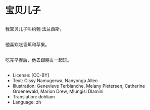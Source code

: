 # 宝贝儿子

##
我宝贝儿子叫约翰·法兰西斯。

##
他喜欢吃香蕉和苹果。

##
吃完早餐后，他去跟朋友一起玩。

##
* License: [CC-BY]
* Text: Cissy Namugerwa, Nanyonga Allen
* Illustration: Genevieve Terblanche, Melany Pietersen, Catherine Groenewald, Marion Drew, Mlungisi Dlamini
* Translation: dohliam
* Language: zh
